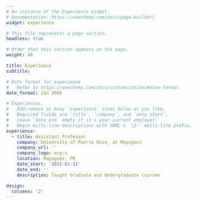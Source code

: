 ```yaml
---
# An instance of the Experience widget.
# Documentation: https://wowchemy.com/docs/page-builder/
widget: experience

# This file represents a page section.
headless: true

# Order that this section appears on the page.
weight: 40

title: Experience
subtitle:

# Date format for experience
#   Refer to https://wowchemy.com/docs/customization/#date-format
date_format: Jan 2006

# Experiences.
#   Add/remove as many `experience` items below as you like.
#   Required fields are `title`, `company`, and `date_start`.
#   Leave `date_end` empty if it's your current employer.
#   Begin multi-line descriptions with YAML's `|2-` multi-line prefix.
experience:      
  - title: Assistant Professor
    company: University of Puerto Rico, at Mayaguez
    company_url: ''
    company_logo: org-x
    location: Mayaguez, PR
    date_start: '2021-01-31'
    date_end: ''
    description: Taught Graduate and Undergraduate courses

design:
  columns: '2'
---
```

